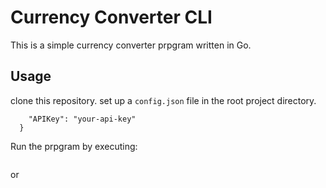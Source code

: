 # Currency Converter CLI

This is a simple currency converter prpgram written in Go.

## Usage

clone this repository. set up a `config.json` file in the root project directory.

```{
    "APIKey": "your-api-key"
  }

```

Run the prpgram by executing:

```$ go run main.go

```

or

```$ go build main.go

```
